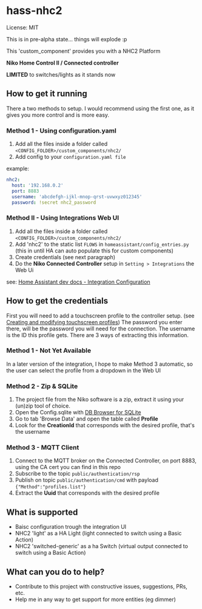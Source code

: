 # hass-nhc2

License: MIT

This is in pre-alpha state... things will explode :p

This 'custom_component' provides you with a NHC2 Platform

__Niko Home Control II / Connected controller__

__LIMITED__ to switches/lights as it stands now

## How to get it running

There a two methods to setup. I would recommend using the first one, as it gives you more control and is more easy. 

### Method 1 - Using configuration.yaml

1. Add all the files inside a folder called `<CONFIG_FOLDER>/custom_components/nhc2/`
2. Add config to your `configuration.yaml file`

example:

```yaml
nhc2:
  host: '192.168.0.2'
  port: 8883
  username: 'abcdefgh-ijkl-mnop-qrst-uvwxyz012345'
  password: !secret nhc2_password
```

### Method II -  Using Integrations Web UI

1. Add all the files inside a folder called `<CONFIG_FOLDER>/custom_components/nhc2/`
2. Add 'nhc2' to the static list `FLOWS` in `homeassistant/config_entries.py` (this in until HA can auto populate this for custom components)
3. Create credentials (see next paragraph)
4. Do the __Niko Connected Controller__ setup in `Setting > Integrations` the Web Ui  

see: [Home Assistant dev docs - Integration Configuration](https://developers.home-assistant.io/docs/en/config_entries_config_flow_handler.html) 
## How to get the credentials

First you will need to add a touchscreen profile to the controller setup.
(see [Creating and modifying touchscreen profiles](http://guide.niko.eu/pages/viewpage.action?pageId=10978290))
The password you enter there, will be the password you will need for the connection.
The username is the ID this profile gets. There are 3 ways of extracting this information.

### Method 1 - Not Yet Available
 In a later version of the integration, I hope to make Method 3 automatic, so the user can select the profile from a dropdown in the Web UI

### Method 2 - Zip & SQLite
 1. The project file from the Niko software is a zip,
    extract it using your (un)zip tool of choice.
 2. Open the Config.sqlite with [DB Browser for SQLite](https://sqlitebrowser.org/dl/)
 3. Go to tab 'Browse Data' and open the table called __Profile__
 4. Look for the __CreationId__ that corresponds with the desired profile, that's the username 
 
### Method 3 - MQTT Client
 1. Connect to the MQTT broker on the Connected Controller, on port 8883, 
 using the CA cert you can find in this repo
 2. Subscribe to the topic `public/authentication/rsp`
 3. Publish on topic `public/authentication/cmd` with payload `{"Method":"profiles.list"}`
 4. Extract the __Uuid__ that corresponds with the desired profile

## What is supported

 * Baisc configuration trough the integration UI
 * NHC2 'light' as a HA Light (light connected to switch using a Basic Action)
 * NHC2 'switched-generic' as a ha Switch (virtual output connected to switch using a Basic Action)
 
## What can you do to help?

 * Contribute to this project with constructive issues, suggestions, PRs, etc.
 * Help me in any way to get support for more entities (eg dimmer)
